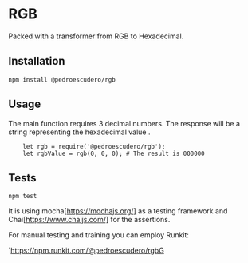 RGB
========

Packed with a transformer from RGB to Hexadecimal.

## Installation

  `npm install @pedroescudero/rgb`

## Usage

The main function requires 3 decimal numbers. The response will be a string representing the hexadecimal value .

```
    let rgb = require('@pedroescudero/rgb');
    let rgbValue = rgb(0, 0, 0); # The result is 000000
```

## Tests

  `npm test`

  It is using mocha[https://mochajs.org/] as a testing framework and Chai[https://www.chaijs.com/] for the assertions.

  For manual testing and training you can employ Runkit:

  `https://npm.runkit.com/@pedroescudero/rgbG
